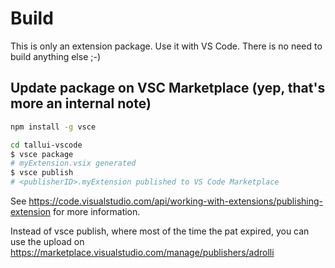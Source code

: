 # Build

This is only an extension package. Use it with VS Code. There is no need to build anything else ;-)

## Update package on VSC Marketplace (yep, that's more an internal note)

```bash
npm install -g vsce

cd tallui-vscode
$ vsce package
# myExtension.vsix generated
$ vsce publish
# <publisherID>.myExtension published to VS Code Marketplace
```

See https://code.visualstudio.com/api/working-with-extensions/publishing-extension for more information.

Instead of vsce publish, where most of the time the pat expired, you can use the upload on https://marketplace.visualstudio.com/manage/publishers/adrolli

